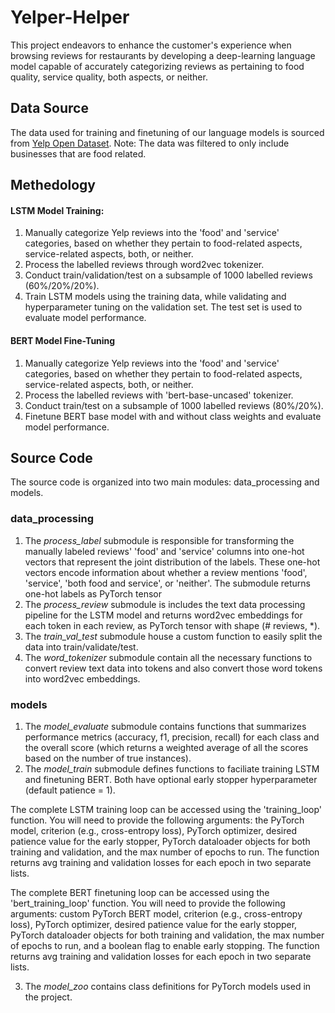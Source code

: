 # Yelper-Helper
This project endeavors to enhance the customer's experience when browsing reviews for restaurants by developing a deep-learning language model capable of accurately categorizing reviews as pertaining to food quality, service quality, both aspects, or neither.

## Data Source
The data used for training and finetuning of our language models is sourced from [Yelp Open Dataset](https://www.yelp.com/dataset).
Note: The data was filtered to only include businesses that are food related.

## Methedology
#### LSTM Model Training:
1. Manually categorize Yelp reviews into the 'food' and 'service' categories, based on whether they pertain to food-related aspects, service-related aspects, both, or neither.
2. Process the labelled reviews through word2vec tokenizer.
3. Conduct train/validation/test on a subsample of 1000 labelled reviews (60%/20%/20%).
4. Train LSTM models using the training data, while validating and hyperparameter tuning on the validation set. The test set is used to evaluate model performance. 

#### BERT Model Fine-Tuning
1. Manually categorize Yelp reviews into the 'food' and 'service' categories, based on whether they pertain to food-related aspects, service-related aspects, both, or neither.
2. Process the labelled reviews with 'bert-base-uncased' tokenizer.
3. Conduct train/test on a subsample of 1000 labelled reviews (80%/20%).
4. Finetune BERT base model with and without class weights and evaluate model performance.

## Source Code
The source code is organized into two main modules: data_processing and models.

### data_processing
1. The *process_label* submodule is responsible for transforming the manually labeled reviews' 'food' and 'service' columns into one-hot vectors that represent the joint distribution of the labels. These one-hot vectors encode information about whether a review mentions 'food', 'service', 'both food and service', or 'neither'. The submodule returns one-hot labels as PyTorch tensor
2. The *process_review* submodule is includes the text data processing pipeline for the LSTM model and returns word2vec embeddings for each token in each review, as PyTorch tensor with shape (# reviews, *).
3. The *train_val_test* submodule house a custom function to easily split the data into train/validate/test.
4. The *word_tokenizer* submodule contain all the necessary functions to convert review text data into tokens and also convert those word tokens into word2vec embeddings.

### models
1. The *model_evaluate* submodule contains functions that summarizes performance metrics (accuracy, f1, precision, recall)
    for each class and the overall score (which returns a weighted average of all the scores 
    based on the number of true instances).
2. The *model_train* submodule defines functions to faciliate training LSTM and finetuning BERT. Both have optional early stopper hyperparameter (default patience = 1).

The complete LSTM training loop can be accessed using the 'training_loop' function. You will need to provide the following arguments: the PyTorch model, criterion (e.g., cross-entropy loss), PyTorch optimizer, desired patience value for the early stopper, PyTorch dataloader objects for both training and validation, and the max number of epochs to run. The function returns avg training and validation losses for each epoch in two separate lists.

The complete BERT finetuning loop can be accessed using the 'bert_training_loop' function. You will need to provide the following arguments: custom PyTorch BERT model, criterion (e.g., cross-entropy loss), PyTorch optimizer, desired patience value for the early stopper, PyTorch dataloader objects for both training and validation, the max number of epochs to run, and a boolean flag to enable early stopping. The function returns avg training and validation losses for each epoch in two separate lists.

3. The *model_zoo* contains class definitions for PyTorch models used in the project.